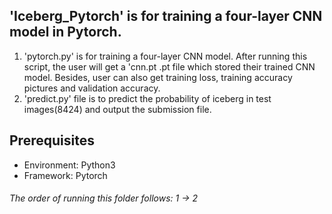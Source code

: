 ## 'Iceberg_Pytorch' is for training a four-layer CNN model in Pytorch.
1. 'pytorch.py' is for training a four-layer CNN model.
    After running this script, the user will get a 'cnn.pt .pt file which stored their trained CNN model.
    Besides, user can also get training loss, training accuracy pictures and validation accuracy.
2. 'predict.py' file is to predict the probability of iceberg in test images(8424) and output the submission file.

## Prerequisites
* Environment: Python3
* Framework: Pytorch

###### The order of running this folder follows: 1 -> 2



